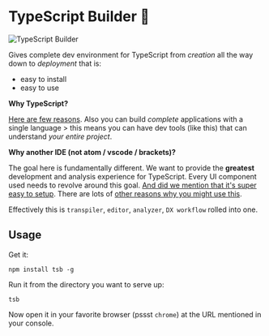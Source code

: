 # TypeScript Builder 🌹
![TypeScript Builder](https://raw.githubusercontent.com/basarat/tsb/master/resources/icon.png)

Gives complete dev environment for TypeScript from *creation* all the way down to *deployment* that is:

* easy to install
* easy to use

**Why TypeScript?**

[Here are few reasons](http://basarat.gitbooks.io/typescript/content/docs/why-typescript.html). Also you can build *complete* applications with a single language > this means you can have dev tools (like this) that can understand *your entire project*.

**Why another IDE (not atom / vscode / brackets)?**

The goal here is fundamentally different. We want to provide the **greatest** development and analysis experience for TypeScript. Every UI component used needs to revolve around this goal. [And did we mention that it's super easy to setup](https://github.com/TypeScriptBuilder/tsb/tree/master#usage). There are lots of [other reasons why you might use this](https://github.com/basarat/tsb/blob/master/docs/contributing/why.md).

Effectively this is `transpiler`, `editor`, `analyzer`, `DX workflow` rolled into one.

## Usage
Get it:
```
npm install tsb -g
```

Run it from the directory you want to serve up:
```
tsb
```

Now open it in your favorite browser (pssst `chrome`) at the URL mentioned in your console.
